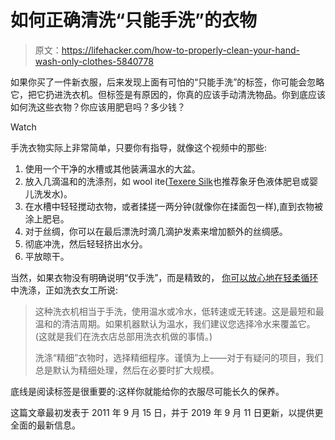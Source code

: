 # 如何正确清洗“只能手洗”的衣物

> 原文：<https://lifehacker.com/how-to-properly-clean-your-hand-wash-only-clothes-5840778>

如果你买了一件新衣服，后来发现上面有可怕的“只能手洗”的标签，你可能会忽略它，把它扔进洗衣机。但标签是有原因的，你真的应该手动清洗物品。你到底应该如何洗这些衣物？你应该用肥皂吗？多少钱？

Watch

手洗衣物实际上非常简单，只要你有指导，就像这个视频中的那些:

1.  使用一个干净的水槽或其他装满温水的大盆。
2.  放入几滴温和的洗涤剂，如 wool ite([Texere Silk](http://www.texeresilk.com/cms-silk_care_cleaning_washing.html)也推荐象牙色液体肥皂或婴儿洗发水)。
3.  在水槽中轻轻搅动衣物，或者揉搓一两分钟(就像你在揉面包一样),直到衣物被涂上肥皂。
4.  对于丝绸，你可以在最后漂洗时滴几滴护发素来增加额外的丝绸感。
5.  彻底冲洗，然后轻轻挤出水分。
6.  平放晾干。

当然，如果衣物没有明确说明“仅手洗”，而是精致的， [你可以放心地在轻柔循环](https://www.thelaundress.com/how-to/360-wash/washing/understanding-wash-cycles.html) 中洗涤，正如洗衣女工所说:

> 这种洗衣机相当于手洗，使用温水或冷水，低转速或无转速。这是最短和最温和的清洁周期。如果机器默认为温水，我们建议您选择冷水来覆盖它。(这就是我们在洗衣店总部用洗衣机做的事情。)
> 
> 洗涤“精细”衣物时，选择精细程序。谨慎为上——对于有疑问的项目，我们总是默认为精细处理，然后在必要时扩大规模。

底线是阅读标签是很重要的:这样你就能给你的衣服尽可能长久的保养。

这篇文章最初发表于 2011 年 9 月 15 日，并于 2019 年 9 月 11 日更新，以提供更全面的最新信息。